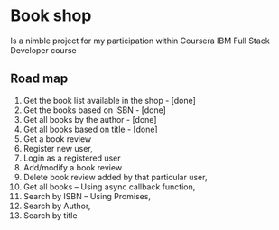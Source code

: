 # Book shop
Is a nimble project for my participation within Coursera IBM Full Stack Developer course

## Road map
1. Get the book list available in the shop - [done]
2. Get the books based on ISBN - [done]
3. Get all books by the author - [done]
4. Get all books based on title - [done]
5. Get a book review
6. Register new user,
7. Login as a registered user
8. Add/modify a book review
9. Delete book review added by that particular user,
10. Get all books – Using async callback function,
11. Search by ISBN – Using Promises,
12. Search by Author,
13. Search by title